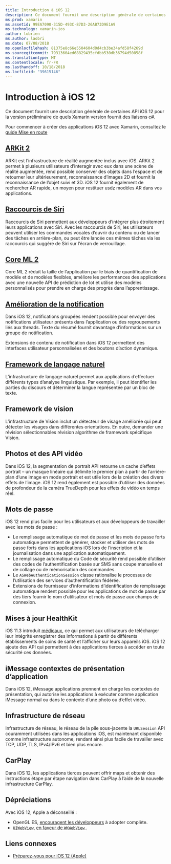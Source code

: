 ```yaml
---
title: Introduction à iOS 12
description: Ce document fournit une description générale de certaines API iOS 12 pour la version préliminaire de quels Xamarin version fournit des liaisons c#.
ms.prod: xamarin
ms.assetid: 99EA7090-315D-493C-87D3-26AB73D9E1A9
ms.technology: xamarin-ios
author: lobrien
ms.author: laobri
ms.date: 07/08/2018
ms.openlocfilehash: 81375e8c66e5504604d0d4cb3be34afd58f4269d
ms.sourcegitcommit: 79313604ed68829435cfdbb530db36794d50858f
ms.translationtype: MT
ms.contentlocale: fr-FR
ms.lasthandoff: 10/18/2018
ms.locfileid: "39615146"
---
```

# <a name="introduction-to-ios-12"></a>Introduction à iOS 12

Ce document fournit une description générale de certaines API iOS 12 pour la version préliminaire de quels Xamarin version fournit des liaisons c#.

Pour commencer à créer des applications iOS 12 avec Xamarin, consultez le [guide Mise en route](get-started.md)

## <a name="arkit-2arkit2md"></a>[ARKit 2](arkit2.md)

ARKit est l’infrastructure de réalité augmentée inclus avec iOS. ARKit 2 permet à plusieurs utilisateurs d’interagir avec eux dans une scène de réalité augmentée, rend possible conserver des objets dans l’espace et de retourner leur ultérieurement, reconnaissance d’images 2D et fournit la reconnaissance de l’objet suivi et 3D. iOS 12 fournit également de rechercher AR rapide, un moyen pour restituer usdz modèles AR dans vos applications.

## <a name="siri-shortcutssiri-shortcutsmd"></a>[Raccourcis de Siri](siri-shortcuts.md)

Raccourcis de Siri permettent aux développeurs d’intégrer plus étroitement leurs applications avec Siri. Avec les raccourcis de Siri, les utilisateurs peuvent utiliser les commandes vocales d’ouvrir du contenu ou de lancer des tâches en arrière-plan, ou peut être lancée ces mêmes tâches via les raccourcis qui suggère de Siri sur l’écran de verrouillage.

## <a name="core-ml-2coremlmd"></a>[Core ML 2](coreml.md)

Core ML 2 réduit la taille de l’application par le biais de quantification de modèle et de modèles flexibles, améliore les performances des applications avec une nouvelle API de prédiction de lot et utilise des modèles personnalisés pour prendre en charge des progrès dans l’apprentissage.

## <a name="notification-improvementsnotificationsindexmd"></a>[Amélioration de la notification](notifications/index.md)

Dans iOS 12, notifications groupées rendent possible pour envoyer des notifications utilisateur présents dans l’application ou des regroupements liés aux threads. Texte du résumé fournit davantage d’informations sur un groupe de notification.

Extensions de contenu de notification dans iOS 12 permettent des interfaces utilisateur personnalisées et des boutons d’action dynamique.

## <a name="natural-language-frameworknatural-languagemd"></a>[Framework de langage naturel](natural-language.md)

L’infrastructure de langage naturel permet aux applications d’effectuer différents types d’analyse linguistique. Par exemple, il peut identifier les parties du discours et déterminer la langue représentée par un bloc de texte.

## <a name="vision-framework"></a>Framework de vision

L’infrastructure de Vision inclut un détecteur de visage améliorée qui peut détecter les visages dans différentes orientations. En outre, demander une révision sélectionnables révision algorithme de framework spécifique Vision.

## <a name="photo-and-video-apis"></a>Photos et des API vidéo

Dans iOS 12, la segmentation de portrait API retourne un cache d’effets portrait – un masque linéaire qui délimite le premier plan à partir de l’arrière-plan d’une image en mode portrait et est utile lors de la création des divers effets de l’image. iOS 12 rend également est possible d’utiliser des données de profondeur de la caméra TrueDepth pour les effets de vidéo en temps réel.

## <a name="passwords"></a>Mots de passe

iOS 12 rend plus facile pour les utilisateurs et aux développeurs de travailler avec les mots de passe :

- Le remplissage automatique de mot de passe et les mots de passe forts automatique permettent de générer, stocker et utiliser des mots de passe forts dans les applications iOS lors de l’inscription et la journalisation dans une application automatiquement.
- Le remplissage automatique du Code de sécurité rend possible d’utiliser des codes de l’authentification basée sur SMS sans coupe manuelle et de collage ou de mémorisation des commandes.
- Le `ASWebAuthenticationSession` classe rationalise le processus de l’utilisation des services d’authentification fédérée.
- Extensions de fournisseur d’informations d’identification de remplissage automatique rendent possible pour les applications de mot de passe par des tiers fournir le nom d’utilisateur et mots de passe aux champs de connexion.

## <a name="healthkit-updates"></a>Mises à jour HealthKit

iOS 11.3 introduit [médicaux](https://www.apple.com/healthcare/health-records/), ce qui permet aux utilisateurs de télécharger leur intégrité enregistrer des informations à partir de différents établissements de soins de santé et l’afficher sur leurs appareils iOS. iOS 12 ajoute des API qui permettent à des applications tierces à accéder en toute sécurité ces données.

## <a name="imessage-app-presentation-contexts"></a>iMessage contextes de présentation d’application

Dans iOS 12, iMessage applications prennent en charge les contextes de présentation, qui autorise les applications à exécuter comme application iMessage normal ou dans le contexte d’une photo ou d’effet vidéo.

## <a name="network-framework"></a>Infrastructure de réseau

Infrastructure de réseau, le réseau de la pile sous-jacente la `URLSession` API couramment utilisées dans les applications iOS, est maintenant disponible comme infrastructure autonome, rendant ainsi plus facile de travailler avec TCP, UDP, TLS, IPv4/IPv6 et bien plus encore.

## <a name="carplay"></a>CarPlay

Dans iOS 12, les applications tierces peuvent offrir maps et obtenir des instructions étape par étape navigation dans CarPlay à l’aide de la nouvelle infrastructure CarPlay.

## <a name="deprecations"></a>Dépréciations

Avec iOS 12, Apple a déconseillé :

- OpenGL ES, [encouragent les développeurs](https://developer.apple.com/ios/whats-new/) à adopter complète.
- [`UIWebView`](https://developer.xamarin.com/api/type/UIKit.UIWebView/), [en faveur de `WKWebView` ](https://developer.apple.com/documentation/webkit/wkwebview?language=objc).

## <a name="related-links"></a>Liens connexes

- [Préparez-vous pour iOS 12 (Apple)](https://developer.apple.com/ios/)
